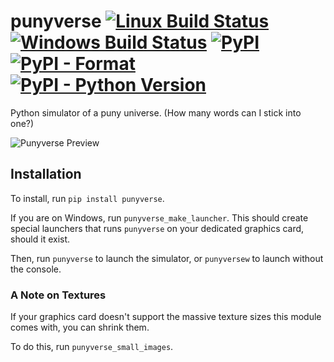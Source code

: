 # punyverse [![Linux Build Status](https://img.shields.io/travis/quantum5/punyverse.svg?logo=linux)](https://travis-ci.org/quantum5/punyverse) [![Windows Build Status](https://img.shields.io/appveyor/ci/quantum5/punyverse.svg?logo=windows)](https://ci.appveyor.com/project/quantum5/punyverse) [![PyPI](https://img.shields.io/pypi/v/punyverse.svg)](https://pypi.org/project/punyverse/) [![PyPI - Format](https://img.shields.io/pypi/format/punyverse.svg)](https://pypi.org/project/punyverse/) [![PyPI - Python Version](https://img.shields.io/pypi/pyversions/punyverse.svg)](https://pypi.org/project/punyverse/)

Python simulator of a puny universe. (How many words can I stick into one?)

![Punyverse Preview](https://guanzhong.ca/assets/projects/punyverse-c91f1cb1415c2922c5dcdf9773bc8d86e52e86e1c1b01d33a0969af7b669b8c4.png)

## Installation

To install, run `pip install punyverse`.

If you are on Windows, run `punyverse_make_launcher`. This should create special launchers that runs `punyverse` on
your dedicated graphics card, should it exist.

Then, run `punyverse` to launch the simulator, or `punyversew` to launch without the console.

### A Note on Textures

If your graphics card doesn't support the massive texture sizes this module comes with, you can shrink them.

To do this, run `punyverse_small_images`.
